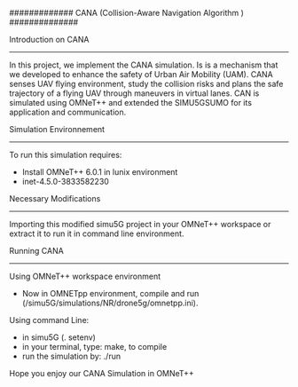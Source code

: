 ############# CANA (Collision-Aware Navigation Algorithm ) ##############



Introduction on CANA
____________________

In this project,  we implement the CANA simulation. Is is a mechanism that we developed to enhance the safety of Urban Air Mobility (UAM).
CANA senses UAV flying environment, study the collision risks and plans the safe trajectory of a flying UAV through maneuvers in virtual lanes.
CAN is simulated using OMNeT++ and extended the SIMU5GSUMO for its application and communication.




Simulation Environnement
_________________________

To run this simulation requires:
- Install OMNeT++ 6.0.1 in lunix environment
- inet-4.5.0-3833582230



Necessary Modifications
_______________________
Importing this modified simu5G project in your OMNeT++ workspace or extract it to run it in command line environment.


Running CANA
___________________

Using OMNeT++ workspace environment

- Now in OMNETpp environment, compile and run (/simu5G/simulations/NR/drone5g/omnetpp.ini).

Using command Line:

- in simu5G (. setenv)
- in your terminal, type: make, to compile
- run the simulation by: ./run



Hope you enjoy our CANA Simulation in OMNeT++
